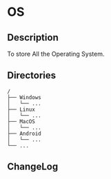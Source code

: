 # OS

## Description

To store All the Operating System.


## Directories

```
/
├── Windows
│   └── ...
├── Linux
│   └── ...
├── MacOS
│   └── ...
├── Android
│   └── ...
└── ...
```


## ChangeLog

